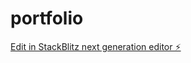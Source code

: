 # portfolio

[Edit in StackBlitz next generation editor ⚡️](https://stackblitz.com/~/github.com/Anthony-muhoro/portfolio)